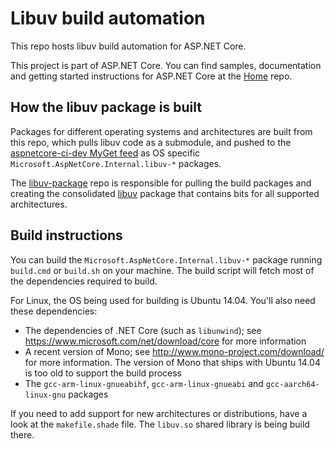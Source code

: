 Libuv build automation 
========

This repo hosts libuv build automation for ASP.NET Core.

This project is part of ASP.NET Core. You can find samples, documentation and getting started instructions for ASP.NET Core at the [Home](https://github.com/aspnet/home) repo.

How the libuv package is built
---------

Packages for different operating systems and architectures are built from this repo, which pulls libuv code as a submodule, and pushed to the [aspnetcore-ci-dev MyGet feed](https://dotnet.myget.org/gallery/aspnetcore-ci-dev) as OS specific `Microsoft.AspNetCore.Internal.libuv-*` packages.

The [libuv-package](https://github.com/aspnet/libuv-package) repo is responsible for pulling the build packages and creating the consolidated [libuv](https://www.nuget.org/packages/Libuv/) package that contains bits for all supported architectures.

Build instructions
----------

You can build the `Microsoft.AspNetCore.Internal.libuv-*` package running `build.cmd` or `build.sh` on your machine. The build script will fetch most of the dependencies required to build.

For Linux, the OS being used for building is Ubuntu 14.04. You'll also need these dependencies:
- The dependencies of .NET Core (such as `libunwind`); see https://www.microsoft.com/net/download/core for more information
- A recent version of Mono; see http://www.mono-project.com/download/ for more information. The version of Mono that ships with Ubuntu 14.04 is too old to support the build process
- The `gcc-arm-linux-gnueabihf`, `gcc-arm-linux-gnueabi` and `gcc-aarch64-linux-gnu` packages

If you need to add support for new architectures or distributions, have a look at the `makefile.shade` file. The `libuv.so` shared library is being build there.
